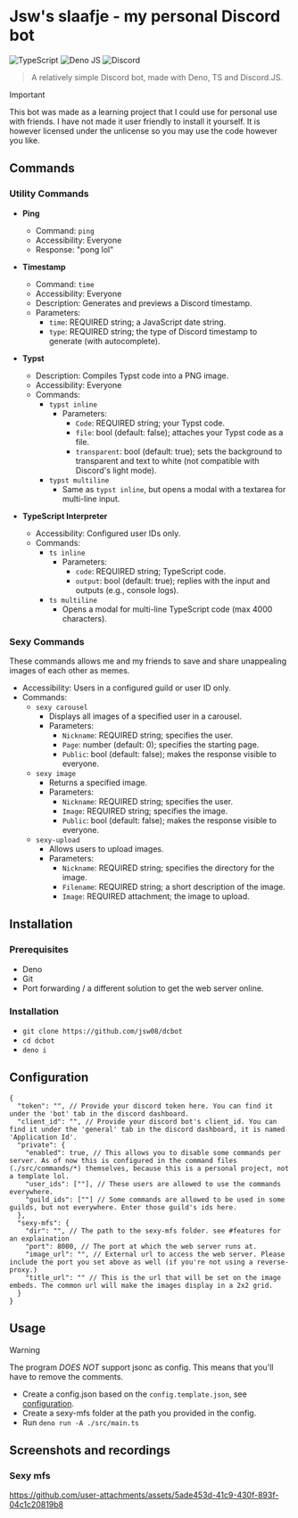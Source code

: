 # Jsw's slaafje - my personal Discord bot

![TypeScript](https://img.shields.io/badge/typescript-%23007ACC.svg?style=for-the-badge&logo=typescript&logoColor=white)
![Deno JS](https://img.shields.io/badge/deno%20js-000000?style=for-the-badge&logo=deno&logoColor=white)
![Discord](https://img.shields.io/badge/Discord-%235865F2.svg?style=for-the-badge&logo=discord&logoColor=white)

> A relatively simple Discord bot, made with Deno, TS and Discord.JS.

> [!IMPORTANT]
> This bot was made as a learning project that I could use for personal use with
> friends. I have not made it user friendly to install it yourself. It is
> however licensed under the unlicense so you may use the code however you like.

## Commands
### Utility Commands
- **Ping**
  - Command: `ping`
  - Accessibility: Everyone
  - Response: "pong lol"

- **Timestamp**
  - Command: `time`
  - Accessibility: Everyone
  - Description: Generates and previews a Discord timestamp.
  - Parameters:
    - `time`: REQUIRED string; a JavaScript date string.
    - `type`: REQUIRED string; the type of Discord timestamp to generate (with autocomplete).

- **Typst**
  - Description: Compiles Typst code into a PNG image.
  - Accessibility: Everyone
  - Commands:
    - `typst inline`
      - Parameters:
        - `Code`: REQUIRED string; your Typst code.
        - `file`: bool (default: false); attaches your Typst code as a file.
        - `transparent`: bool (default: true); sets the background to transparent and text to white (not compatible with Discord's light mode).
    - `typst multiline`
      - Same as `typst inline`, but opens a modal with a textarea for multi-line input.


- **TypeScript Interpreter**
  - Accessibility: Configured user IDs only.
  - Commands:
    - `ts inline`
      - Parameters:
        - `code`: REQUIRED string; TypeScript code.
        - `output`: bool (default: true); replies with the input and outputs (e.g., console logs).
    - `ts multiline`
      - Opens a modal for multi-line TypeScript code (max 4000 characters).

### Sexy Commands
These commands allows me and my friends to save and share unappealing images of each other as memes.
- Accessibility: Users in a configured guild or user ID only.
- Commands:
  - `sexy carousel`
    - Displays all images of a specified user in a carousel.
    - Parameters:
      - `Nickname`: REQUIRED string; specifies the user.
      - `Page`: number (default: 0); specifies the starting page.
      - `Public`: bool (default: false); makes the response visible to everyone.
  - `sexy image`
    - Returns a specified image.
    - Parameters:
      - `Nickname`: REQUIRED string; specifies the user.
      - `Image`: REQUIRED string; specifies the image.
      - `Public`: bool (default: false); makes the response visible to everyone.
  - `sexy-upload`
    - Allows users to upload images.
    - Parameters:
      - `Nickname`: REQUIRED string; specifies the directory for the image.
      - `Filename`: REQUIRED string; a short description of the image.
      - `Image`: REQUIRED attachment; the image to upload.

## Installation
### Prerequisites
- Deno
- Git
- Port forwarding / a different solution to get the web server online.

### Installation
- `git clone https://github.com/jsw08/dcbot`
- `cd dcbot`
- `deno i`

## Configuration

```jsonc
{
  "token": "", // Provide your discord token here. You can find it under the 'bot' tab in the discord dashboard.
  "client_id": "", // Provide your discord bot's client_id. You can find it under the 'general' tab in the discord dashboard, it is named 'Application Id'.
  "private": {
    "enabled": true, // This allows you to disable some commands per server. As of now this is configured in the command files (./src/commands/*) themselves, because this is a personal project, not a template lol.
    "user_ids": [""], // These users are allowed to use the commands everywhere.
    "guild_ids": [""] // Some commands are allowed to be used in some guilds, but not everywhere. Enter those guild's ids here.
  },
  "sexy-mfs": {
    "dir": "", // The path to the sexy-mfs folder. see #features for an explaination
    "port": 8000, // The port at which the web server runs at.
    "image_url": "", // External url to access the web server. Please include the port you set above as well (if you're not using a reverse-proxy.)
    "title_url": "" // This is the url that will be set on the image embeds. The common url will make the images display in a 2x2 grid.
  }
}
```

## Usage
> [!WARNING]
> The program *DOES NOT* support jsonc as config. This means that you'll have to remove the comments.

- Create a config.json based on the `config.template.json`, see
  <a href="#configuration">configuration</a>.
- Create a sexy-mfs folder at the path you provided in the config.
- Run `deno run -A ./src/main.ts`

## Screenshots and recordings
### Sexy mfs
https://github.com/user-attachments/assets/5ade453d-41c9-430f-893f-04c1c20819b8
